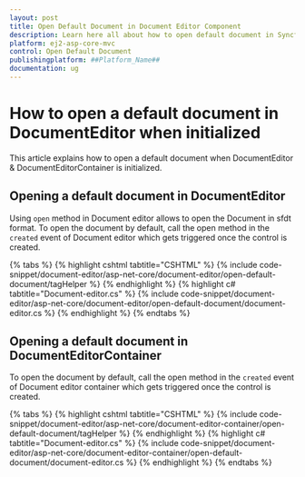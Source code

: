 ```yaml
---
layout: post
title: Open Default Document in Document Editor Component
description: Learn here all about how to open default document in Syncfusion Document Editor component of Syncfusion Essential JS 2 and more.
platform: ej2-asp-core-mvc
control: Open Default Document
publishingplatform: ##Platform_Name##
documentation: ug
---
```



# How to open a default document in DocumentEditor when initialized

This article explains how to open a default document when DocumentEditor & DocumentEditorContainer is initialized.

## Opening a default document in DocumentEditor

Using `open` method in Document editor allows to open the Document in sfdt format. To open the document by default, call the open method in the `created` event of Document editor which gets triggered once the control is created.


{% tabs %}
{% highlight cshtml tabtitle="CSHTML" %}
{% include code-snippet/document-editor/asp-net-core/document-editor/open-default-document/tagHelper %}
{% endhighlight %}
{% highlight c# tabtitle="Document-editor.cs" %}
{% include code-snippet/document-editor/asp-net-core/document-editor/open-default-document/document-editor.cs %}
{% endhighlight %}
{% endtabs %}



## Opening a default document in DocumentEditorContainer

To open the document by default, call the open method in the `created` event of Document editor container which gets triggered once the control is created.


{% tabs %}
{% highlight cshtml tabtitle="CSHTML" %}
{% include code-snippet/document-editor/asp-net-core/document-editor-container/open-default-document/tagHelper %}
{% endhighlight %}
{% highlight c# tabtitle="Document-editor.cs" %}
{% include code-snippet/document-editor/asp-net-core/document-editor-container/open-default-document/document-editor.cs %}
{% endhighlight %}
{% endtabs %}


